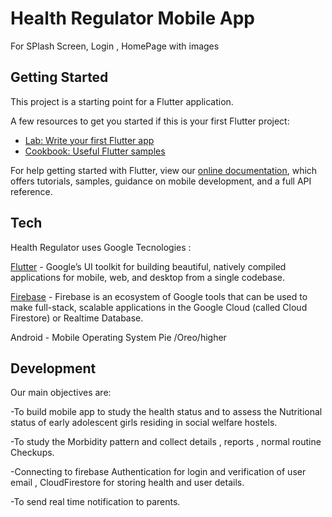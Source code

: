 # Health Regulator Mobile App

For SPlash Screen, Login , HomePage with images

## Getting Started

This project is a starting point for a Flutter application.

A few resources to get you started if this is your first Flutter project:

- [Lab: Write your first Flutter app](https://flutter.dev/docs/get-started/codelab)
- [Cookbook: Useful Flutter samples](https://flutter.dev/docs/cookbook)

For help getting started with Flutter, view our
[online documentation](https://flutter.dev/docs), which offers tutorials,
samples, guidance on mobile development, and a full API reference.

## Tech
Health Regulator uses Google Tecnologies :

[Flutter](https://flutter.dev/docs) - Google’s UI toolkit for building beautiful, natively compiled applications for mobile, web, and desktop from a single codebase.

[Firebase](https://firebase.flutter.dev/docs/overview/) - Firebase is an ecosystem of Google tools that can be used to make full-stack, scalable applications in the Google Cloud (called Cloud Firestore) or Realtime Database.

Android - Mobile Operating System Pie /Oreo/higher


## Development
Our main objectives are:

-To build mobile app to study the health status and to assess the Nutritional status of early adolescent girls residing in social welfare hostels.  

-To study the Morbidity pattern and collect details , reports , normal routine Checkups. 

-Connecting to firebase Authentication for login and verification of user email , CloudFirestore for storing health and user details.  

-To send real time notification to parents.

